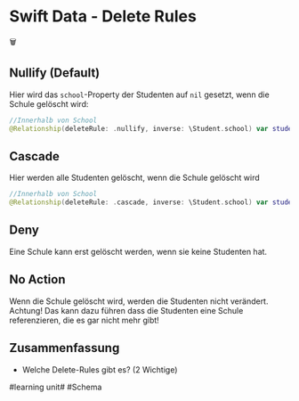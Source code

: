 
# Swift Data - Delete Rules
🗑️

## Nullify (Default)

Hier wird das `school`-Property der Studenten auf `nil` gesetzt, wenn die Schule gelöscht wird:

```swift
//Innerhalb von School
@Relationship(deleteRule: .nullify, inverse: \Student.school) var students: [Student]
```


## Cascade
Hier werden alle Studenten gelöscht, wenn die Schule gelöscht wird

```swift
//Innerhalb von School
@Relationship(deleteRule: .cascade, inverse: \Student.school) var students: [Student]
```

## Deny

Eine Schule kann erst gelöscht werden, wenn sie keine Studenten hat.

## No Action

Wenn die Schule gelöscht wird, werden die Studenten nicht verändert. Achtung! Das kann dazu führen dass die Studenten eine Schule referenzieren, die es gar nicht mehr gibt!

## Zusammenfassung
- Welche Delete-Rules gibt es? (2 Wichtige)

#learning unit# #Schema